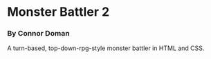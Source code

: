 # Monster Battler 2

### By Connor Doman

A turn-based, top-down-rpg-style monster battler in HTML and CSS.
